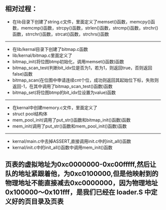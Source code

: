 ## 相对过程：
- 在lib目录下创建了string.c文件，里面定义了memset()函数，memcpy()函数，memcmp()函数，strcpy()函数，strlen()函数，strcmp()函数，strchr()函数，strrchr()函数，strcat()函数，strchrs()函数
------------------------------------
- 在lib/kernal目录下创建了bitmap.c函数
- lib/kernal/bitmap.c里面定义了
- bitmap_init(将位图btmp初始化，调用memset()函数)函数
- bitmap_scan_test(判断bit_idx位是否为1，若为1，则返回true，否则返回false)函数
- bitmap_scan(在位图中申请连续cnt个位，成功则返回其起始位下标，失败则返回-1，在其中调用了bitmap_scan_test()函数)函数
- bitmap_set(将位图btmp的bit_idx位设置为value)函数
-------------------------------------
- 在kernal中创建memory.c文件，里面定义了
- struct pool结构体
- mem_pool_init(调用了put_str()函数和bitmap_init()函数)函数
- mem_init(调用了put_str()函数和mem_pool_init()函数)函数
-------------------------------------
- kernal/main.c中去掉ASSERT,直接调用init.c中的init_all()函数
- kernal/init.c中的init_all()函数中调用mem_init()函数
## 页表的虚拟地址为0xc0000000-0xc00fffff,然后让队的地址紧跟着他，为0xc0100000,但是他映射到的物理地址不能直接减去0xc0000000，因为物理地址0x100000～0x101fff，是我们已经在 loader.S 中定义好的页目录及页表